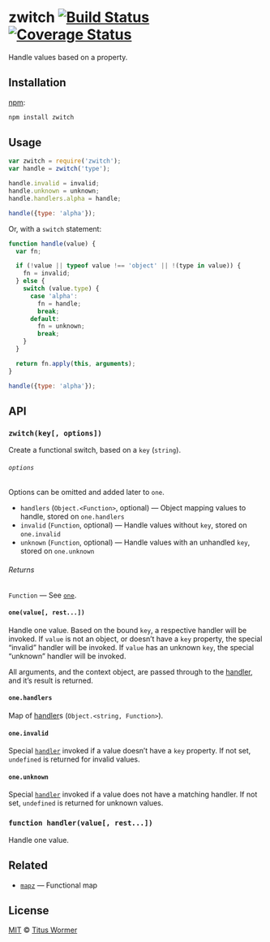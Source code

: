 # zwitch [![Build Status][travis-badge]][travis] [![Coverage Status][codecov-badge]][codecov]

Handle values based on a property.

## Installation

[npm][]:

```bash
npm install zwitch
```

## Usage

```javascript
var zwitch = require('zwitch');
var handle = zwitch('type');

handle.invalid = invalid;
handle.unknown = unknown;
handle.handlers.alpha = handle;

handle({type: 'alpha'});
```

Or, with a `switch` statement:

```javascript
function handle(value) {
  var fn;

  if (!value || typeof value !== 'object' || !(type in value)) {
    fn = invalid;
  } else {
    switch (value.type) {
      case 'alpha':
        fn = handle;
        break;
      default:
        fn = unknown;
        break;
    }
  }

  return fn.apply(this, arguments);
}

handle({type: 'alpha'});
```

## API

### `zwitch(key[, options])`

Create a functional switch, based on a `key` (`string`).

###### `options`

Options can be omitted and added later to `one`.

*   `handlers` (`Object.<Function>`, optional)
    — Object mapping values to handle, stored on `one.handlers`
*   `invalid` (`Function`, optional)
    — Handle values without `key`, stored on `one.invalid`
*   `unknown` (`Function`, optional)
    — Handle values with an unhandled `key`, stored on `one.unknown`

###### Returns

`Function` — See [`one`][one].

#### `one(value[, rest...])`

Handle one value.  Based on the bound `key`, a respective handler will
be invoked.  If `value` is not an object, or doesn’t have a `key`
property, the special “invalid” handler will be invoked.  If `value`
has an unknown `key`, the special “unknown” handler will be invoked.

All arguments, and the context object, are passed through to the
[handler][], and it’s result is returned.

#### `one.handlers`

Map of [handler][]s (`Object.<string, Function>`).

#### `one.invalid`

Special [`handler`][handler] invoked if a value doesn’t have a `key`
property.  If not set, `undefined` is returned for invalid values.

#### `one.unknown`

Special [`handler`][handler] invoked if a value does not have a matching
handler.  If not set, `undefined` is returned for unknown values.

### `function handler(value[, rest...])`

Handle one value.

## Related

*   [`mapz`](https://github.com/wooorm/mapz)
    — Functional map

## License

[MIT][license] © [Titus Wormer][author]

<!-- Definitions -->

[travis-badge]: https://img.shields.io/travis/wooorm/zwitch.svg

[travis]: https://travis-ci.org/wooorm/zwitch

[codecov-badge]: https://img.shields.io/codecov/c/github/wooorm/zwitch.svg

[codecov]: https://codecov.io/github/wooorm/zwitch

[npm]: https://docs.npmjs.com/cli/install

[license]: LICENSE

[author]: http://wooorm.com

[one]: #onevalue-rest

[handler]: #function-handlervalue-rest
